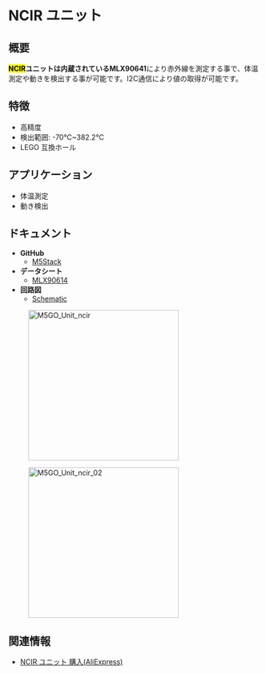 # NCIR ユニット



## 概要

**<mark>NCIR</mark>**ユニットは内蔵されている**MLX90641**により赤外線を測定する事で、体温測定や動きを検出する事が可能です。I2C通信により値の取得が可能です。

## 特徴

- 高精度
- 検出範囲: -70℃~382.2℃
- LEGO 互換ホール

## アプリケーション

- 体温測定
- 動き検出

## ドキュメント

- **GitHub**
  - [M5Stack](https://github.com/m5stack/M5Stack)
- **データシート**
  - [MLX90614](https://pdf1.alldatasheet.com/datasheet-pdf/view/218977/ETC2/MLX90614.html)
- **回路図**
  - [Schematic](https://github.com/m5stack/M5Stack)

<figure>
    <img src="assets/img/product_pics/unit/M5GO_Unit_ncir.png" alt="M5GO_Unit_ncir" height="300px" width="300px">
</figure>
<figure>
    <img src="assets/img/product_pics/unit/M5GO_Unit_ncir_02.png" alt="M5GO_Unit_ncir_02" height="300px" width="300px">
</figure>

## 関連情報

- [NCIR ユニット 購入(AliExpress)](https://www.aliexpress.com/store/product/M5Stack-NCIR-MLX90614-70C-382-2C-I2C/3226069_32947772098.html)